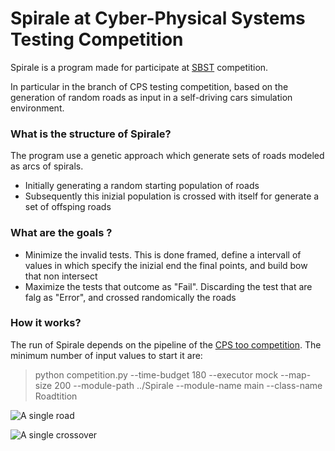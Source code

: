 # Spirale at Cyber-Physical Systems Testing Competition

Spirale is a program made for participate at [SBST](https://sbst21.github.io/tools/) competition.

In particular in the branch of CPS testing competition, based on the generation of random roads as input in a self-driving cars simulation environment.

### What is the structure of Spirale?

The program use a genetic approach which generate sets of roads modeled as arcs of spirals.
- Initially generating a random starting population of roads
- Subsequently this inizial population is crossed with itself for generate a set of offsping roads

### What are the goals ?

- Minimize the invalid tests. This is done framed, define a intervall of values in which specify the inizial end the final points, and build bow that non intersect
- Maximize the tests that outcome as "Fail". Discarding the test that are falg as "Error", and crossed randomically the roads

### How it works?
The run of Spirale depends on the pipeline of the [CPS too competition](https://github.com/sbft-cps-tool-competition/cps-tool-competition).
The minimum number of input values to start it are:
> python competition.py --time-budget 180 --executor mock --map-size 200 --module-path ../Spirale --module-name main --class-name Roadtition


![A single road](https://user-images.githubusercontent.com/108838837/211591654-c62199c8-abfb-4670-a79e-a2e403217710.png)

![A single crossover](https://user-images.githubusercontent.com/108838837/211593200-c45bdaf3-5112-4f08-98e7-a58d4e1c5206.png)
